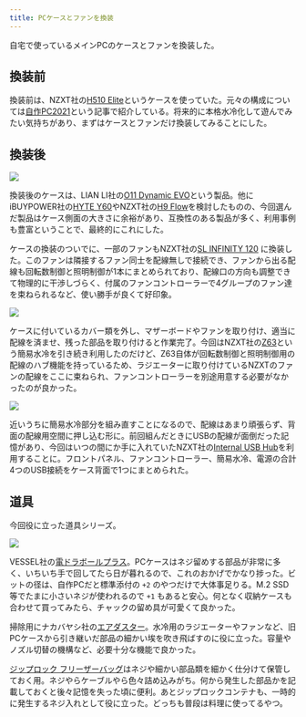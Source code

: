 ```yaml
---
title: PCケースとファンを換装
---
```


自宅で使っているメインPCのケースとファンを換装した。

## 換装前

換装前は、NZXT社の[H510 Elite](https://www.amazon.co.jp/dp/B0B6Y6NQNF)というケースを使っていた。元々の構成については[自作PC2021](/articles/2021-01-08-pc-build-2021)という記事で紹介している。将来的に本格水冷化して遊んでみたい気持ちがあり、まずはケースとファンだけ換装してみることにした。

## 換装後

![](https://i.imgur.com/y7JVjg4h.jpg)

換装後のケースは、LIAN LI社の[O11 Dynamic EVO](https://www.amazon.co.jp/dp/B0BKZS3XM2)という製品。他にiBUYPOWER社の[HYTE Y60](https://www.amazon.co.jp/dp/B0BV5YLS99)やNZXT社の[H9 Flow](https://www.amazon.co.jp/dp/B0BFZZ3ZWZ)を検討したものの、今回選んだ製品はケース側面の大きさに余裕があり、互換性のある製品が多く、利用事例も豊富ということで、最終的にこれにした。

ケースの換装のついでに、一部のファンもNZXT社の[SL INFINITY 120](https://www.amazon.co.jp/dp/B0B4P5S94P) に換装した。このファンは隣接するファン同士を配線無しで接続でき、ファンから出る配線も回転数制御と照明制御が1本にまとめられており、配線口の方向も調整できて物理的に干渉しづらく、付属のファンコントローラーで4グループのファン達を束ねられるなど、使い勝手が良くて好印象。

![](https://i.imgur.com/UF2PH2Jh.jpg)

ケースに付いているカバー類を外し、マザーボードやファンを取り付け、適当に配線を済ませ、残った部品を取り付けると作業完了。今回はNZXT社の[Z63](https://www.amazon.co.jp/dp/B082DYSQVF)という簡易水冷を引き続き利用したのだけど、Z63自体が回転数制御と照明制御用の配線のハブ機能を持っているため、ラジエーターに取り付けているNZXTのファンの配線をここに束ねられ、ファンコントローラーを別途用意する必要がなかったのが良かった。

![](https://i.imgur.com/yUEADfYh.jpg)

近いうちに簡易水冷部分を組み直すことになるので、配線はあまり頑張らず、背面の配線用空間に押し込む形に。前回組んだときにUSBの配線が面倒だった記憶があり、今回はいつの間にか手に入れていたNZXT社の[Internal USB Hub](https://www.amazon.co.jp/dp/B08L8VJS3Z)を利用することに。フロントパネル、ファンコントローラー、簡易水冷、電源の合計4つのUSB接続をケース背面で1つにまとめられた。

## 道具

今回役に立った道具シリーズ。

![](https://i.imgur.com/Jou20odh.jpg)

VESSEL社の[電ドラボールプラス](https://www.amazon.co.jp/dp/B09V218NSD)。PCケースはネジ留めする部品が非常に多く、いちいち手で回してたら日が暮れるので、これのおかげでかなり捗った。ビットの径は、自作PCだと標準添付の `+2` のやつだけで大体事足りる。M.2 SSD等でたまに小さいネジが使われるので `+1` もあると安心。何となく収納ケースも合わせて買ってみたら、チャックの留め具が可愛くて良かった。

掃除用にナカバヤシ社の[エアダスター](https://www.amazon.co.jp/dp/B07L9XPJT1)。水冷用のラジエーターやファンなど、旧PCケースから引き継いだ部品の細かい埃を吹き飛ばすのに役に立った。容量やノズル切替の機構など、必要十分な機能で良かった。

[ジップロック フリーザーバッグ](https://www.amazon.co.jp/dp/B0BSTYL2ZY)はネジや細かい部品類を細かく仕分けて保管しておく用。ネジやらケーブルやら色々詰め込みがち。何から発生した部品かを記載しておくと後々記憶を失った頃に便利。あとジップロックコンテナも、一時的に発生するネジ入れとして役に立った。どっちも普段は料理に使ってるやつ。
